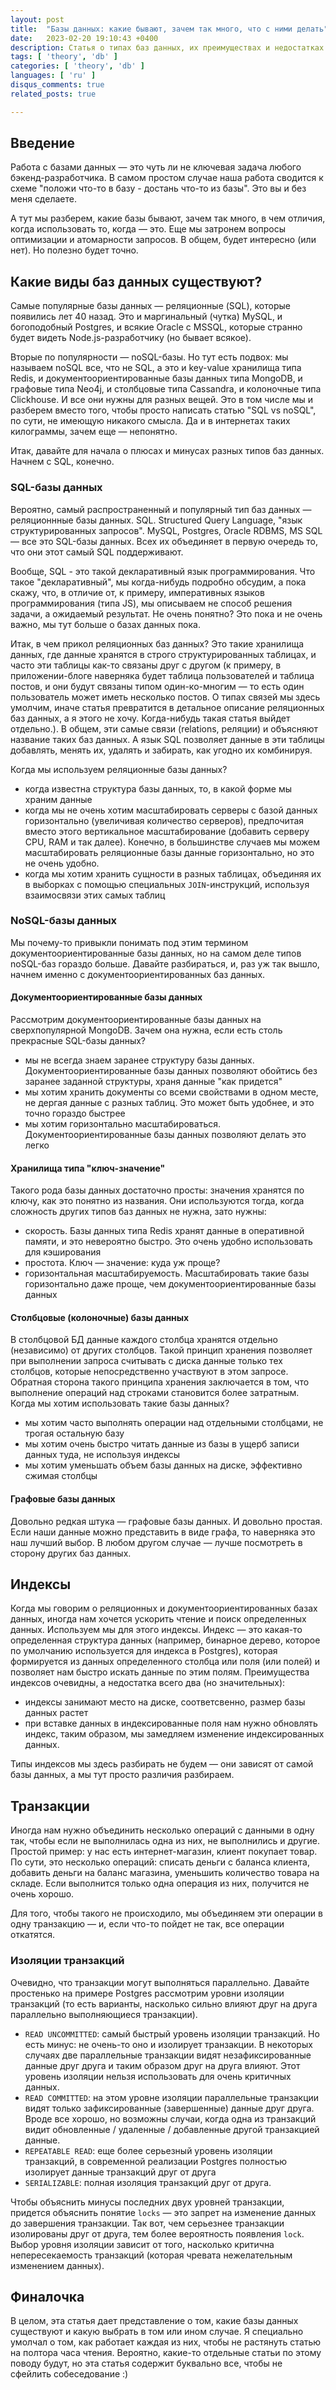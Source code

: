 ```yaml
---
layout: post
title:  "Базы данных: какие бывают, зачем так много, что с ними делать"
date:   2023-02-20 19:10:43 +0400
description: Статья о типах баз данных, их преимуществах и недостатках.
tags: [ 'theory', 'db' ]
categories: [ 'theory', 'db' ]
languages: [ 'ru' ]
disqus_comments: true
related_posts: true

---
```


## Введение

Работа с базами данных — это чуть ли не ключевая задача любого бэкенд-разработчика. В самом простом случае наша работа сводится к схеме "положи что-то в базу - достань что-то из базы". Это вы и без меня сделаете.

А тут мы разберем, какие базы бывают, зачем так много, в чем отличия, когда использовать то, когда — это. Еще мы затронем вопросы оптимизации и атомарности запросов. В общем, будет интересно (или нет). Но полезно будет точно.

## Какие виды баз данных существуют?

Самые популярные базы данных — реляционные (SQL), которые появились лет 40 назад. Это и маргинальный (чутка) MySQL, и богоподобный Postgres, и всякие Oracle с MSSQL, которые странно будет видеть Node.js-разработчику (но бывает всякое).

Вторые по популярности — noSQL-базы. Но тут есть подвох: мы называем noSQL все, что не SQL, а это и key-value хранилища типа Redis, и документоориентированные базы данных типа MongoDB, и графовые типа Neo4j, и столбцовые типа Сassandra, и колоночные типа Clickhouse. И все они нужны для разных вещей. Это в том числе мы и разберем вместо того, чтобы просто написать статью "SQL vs noSQL", по сути, не имеющую никакого смысла. Да и в интернетах таких килограммы, зачем еще — непонятно.

Итак, давайте для начала о плюсах и минусах разных типов баз данных. Начнем с SQL, конечно.

### SQL-базы данных

Вероятно, самый распространенный и популярный тип баз данных — реляционнные базы данных. SQL. Structured Query Language, "язык структурированных запросов". MySQL, Postgres, Oracle RDBMS, MS SQL — все это SQL-базы данных. Всех их объединяет в первую очередь то, что они этот самый SQL поддерживают.

Вообще, SQL - это такой декларативный язык программирования. Что такое "декларативный", мы когда-нибудь подробно обсудим, а пока скажу, что, в отличие от, к примеру, императивных языков программирования (типа JS), мы описываем не способ решения задачи, а ожидаемый результат. Не очень понятно? Это пока и не очень важно, мы тут больше о базах данных пока.

Итак, в чем прикол реляционных баз данных? Это такие хранилища данных, где данные хранятся в строго структурированных таблицах, и часто эти таблицы как-то связаны друг с другом (к примеру, в приложении-блоге наверняка будет таблица пользователей и таблица постов, и они будут связаны типом один-ко-многим — то есть один пользователь может иметь несколько постов. О типах связей мы здесь умолчим, иначе статья превратится в детальное описание реляционных баз данных, а я этого не хочу. Когда-нибудь такая статья выйдет отдельно.). В общем, эти самые связи (relations, реляции) и объясняют название таких баз данных. А язык SQL позволяет данные в эти таблицы добавлять, менять их, удалять и забирать, как угодно их комбинируя.

Когда мы используем реляционные базы данных?

- когда известна структура базы данных, то, в какой форме мы храним данные
- когда мы не очень хотим масштабировать серверы с базой данных горизонтально (увеличивая количество серверов), предпочитая вместо этого вертикальное масштабирование (добавить серверу CPU, RAM и так далее). Конечно, в большинстве случаев мы можем масштабировать реляционные базы данные горизонтально, но это не очень удобно.
- когда мы хотим хранить сущности в разных таблицах, объединяя их в выборках с помощью специальных `JOIN`-инструкций, используя взаимосвязи этих самых таблиц

### NoSQL-базы данных

Мы почему-то привыкли понимать под этим термином документоориентированные базы данных, но на самом деле типов noSQL-баз гораздо больше. Давайте разбираться, и, раз уж так вышло, начнем именно с документоориентированных баз данных.

#### Документоориентированные базы данных

Рассмотрим документоориентированные базы данных на сверхпопулярной MongoDB. Зачем она нужна, если есть столь прекрасные SQL-базы данных?

- мы не всегда знаем заранее структуру базы данных. Документоориентированные базы данных позволяют обойтись без заранее заданной структуры, храня данные "как придется"
- мы хотим хранить документы со всеми свойствами в одном месте, не дергая данные с разных таблиц. Это может быть удобнее, и это точно гораздо быстрее
- мы хотим горизонтально масштабироваться. Документоориентированные базы данных позволяют делать это легко

#### Хранилища типа "ключ-значение"

Такого рода базы данных достаточно просты: значения хранятся по ключу, как это понятно из названия. Они используются тогда, когда сложность других типов баз данных не нужна, зато нужны:

- скорость. Базы данных типа Redis хранят данные в оперативной памяти, и это невероятно быстро. Это очень удобно использовать для кэширования
- простота. Ключ — значение: куда уж проще?
- горизонтальная масштабируемость. Масштабировать такие базы горизонтально даже проще, чем документоориентированные базы данных

#### Столбцовые (колоночные) базы данных

В столбцовой БД данные каждого столбца хранятся отдельно (независимо) от других столбцов. Такой принцип хранения позволяет при выполнении запроса считывать с диска данные только тех столбцов, которые непосредственно участвуют в этом запросе. Обратная сторона такого принципа хранения заключается в том, что выполнение операций над строками становится более затратным.
Когда мы хотим использовать такие базы данных?

- мы хотим часто выполнять операции над отдельными столбцами, не трогая остальную базу
- мы хотим очень быстро читать данные из базы в ущерб записи данных туда, не используя индексы
- мы хотим уменьшать объем базы данных на диске, эффективно сжимая столбцы

#### Графовые базы данных

Довольно редкая штука — графовые базы данных. И довольно простая. Если наши данные можно представить в виде графа, то наверняка это наш лучший выбор. В любом другом случае — лучше посмотреть в сторону других баз данных.

## Индексы

Когда мы говорим о реляционных и документоориентированных базах данных, иногда нам хочется ускорить чтение и поиск определенных данных. Используем мы для этого индексы. Индекс — это какая-то определенная структура данных (например, бинарное дерево, которое по умолчанию используется для индекса в Postgres), которая формируется из данных определенного столбца или поля (или полей) и позволяет нам быстро искать данные по этим полям. Преимущества индексов очевидны, а недостатка всего два (но значительных):

- индексы занимают место на диске, соответсвенно, размер базы данных растет
- при вставке данных в индексированные поля нам нужно обновлять индекс, таким образом, мы замедляем изменение индексированных данных.

Типы индексов мы здесь разбирать не будем — они зависят от самой базы данных, а мы тут просто различия разбираем.

## Транзакции

Иногда нам нужно объединить несколько операций с данными в одну так, чтобы если не выполнилась одна из них, не выполнились и другие. Простой пример: у нас есть интернет-магазин, клиент покупает товар. По сути, это несколько операций: списать деньги с баланса клиента, добавить деньги на баланс магазина, уменьшить количество товара на складе. Если выполнится только одна операция из них, получится не очень хорошо.

Для того, чтобы такого не происходило, мы объединяем эти операции в одну транзакцию — и, если что-то пойдет не так, все операции откатятся.

### Изоляции транзакций

Очевидно, что транзакции могут выполняться параллельно. Давайте простенько на примере Postgres рассмотрим уровни изоляции транзакций (то есть варианты, насколько сильно влияют друг на друга параллельно выполняющиеся транзакции).

- `READ UNCOMMITTED`: самый быстрый уровень изоляции транзакций. Но есть минус: не очень-то оно и изолирует транзакции. В некоторых случаях две параллельные транзакции видят незафиксированные данные друг друга и таким образом друг на друга влияют. Этот уровень изоляции нельзя использовать для очень критичных данных.
- `READ COMMITTED`: на этом уровне изоляции параллельные транзакции видят только зафиксированные (завершенные) данные друг друга. Вроде все хорошо, но возможны случаи, когда одна из транзакций видит обновленные / удаленные / добавленные другой транзакцией данные.
- `REPEATABLE READ`: еще более серьезный уровень изоляции транзакций, в современной реализации Postgres полностью изолирует данные транзакций друг от друга
- `SERIALIZABLE`: полная изоляция транзакций друг от друга.

Чтобы объяснить минусы последних двух уровней транзакции, придется объяснить понятие `locks` — это запрет на изменение данных до завершения транзакции.
Так вот, чем серьезнее транзакции изолированы друг от друга, тем более вероятность появления `lock`.
Выбор уровня изоляции зависит от того, насколько критична непересекаемость транзакций (которая чревата нежелательным изменением данных).

## Финалочка

В целом, эта статья дает представление о том, какие базы данных существуют и какую выбрать в том или ином случае. Я специально умолчал о том, как работает каждая из них, чтобы не растянуть статью на полтора часа чтения. Вероятно, какие-то отдельные статьи по этому поводу будут, но эта статья содержит буквально все, чтобы не сфейлить собеседование :)
